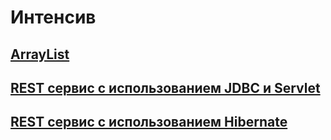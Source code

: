 # Интенсив
##  [ArrayList](https://github.com/ChistyakovDi/Intensive-A/tree/hw1_ArrayList)
##  [REST сервис с использованием JDBC и Servlet](https://github.com/ChistyakovDi/Intensive-A/tree/hw2_RestServiceJDBCServlet)
##  [REST сервис с использованием Hibernate](https://github.com/ChistyakovDi/Intensive-A/tree/hw3_RestServiceHibernate)
